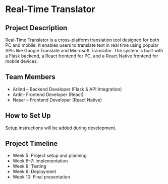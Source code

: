 # Real-Time Translator

## Project Description

Real-Time Translator is a cross-platform translation tool designed for both PC and mobile. It enables users to translate text in real time using popular APIs like Google Translate and Microsoft Translator. The system is built with a Flask backend, a React frontend for PC, and a React Native frontend for mobile devices.

## Team Members

* Arlind – Backend Developer (Flask & API Integration)
* Ardit– Frontend Developer (React)
* Nesar – Frontend Developer (React Native)

## How to Set Up

Setup instructions will be added during development.

## Project Timeline

* Week 5: Project setup and planning
* Week 6–7: Implementation
* Week 8: Testing
* Week 9: Deployment
* Week 10: Final presentation
